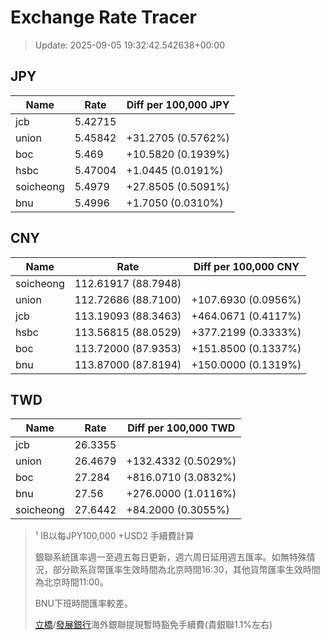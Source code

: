 # Exchange Rate Tracer

> Update: 2025-09-05 19:32:42.542638+00:00

## JPY

| Name      |    Rate | Diff per 100,000 JPY   |
|-----------|---------|------------------------|
| jcb       | 5.42715 |                        |
| union     | 5.45842 | +31.2705 (0.5762%)     |
| boc       | 5.469   | +10.5820 (0.1939%)     |
| hsbc      | 5.47004 | +1.0445 (0.0191%)      |
| soicheong | 5.4979  | +27.8505 (0.5091%)     |
| bnu       | 5.4996  | +1.7050 (0.0310%)      |

## CNY

| Name      | Rate                | Diff per 100,000 CNY   |
|-----------|---------------------|------------------------|
| soicheong | 112.61917	(88.7948) |                        |
| union     | 112.72686	(88.7100) | +107.6930 (0.0956%)    |
| jcb       | 113.19093	(88.3463) | +464.0671 (0.4117%)    |
| hsbc      | 113.56815	(88.0529) | +377.2199 (0.3333%)    |
| boc       | 113.72000	(87.9353) | +151.8500 (0.1337%)    |
| bnu       | 113.87000	(87.8194) | +150.0000 (0.1319%)    |

## TWD

| Name      |    Rate | Diff per 100,000 TWD   |
|-----------|---------|------------------------|
| jcb       | 26.3355 |                        |
| union     | 26.4679 | +132.4332 (0.5029%)    |
| boc       | 27.284  | +816.0710 (3.0832%)    |
| bnu       | 27.56   | +276.0000 (1.0116%)    |
| soicheong | 27.6442 | +84.2000 (0.3055%)     |


> ¹ IB以每JPY100,000 +USD2 手續費計算
>
> 銀聯系統匯率週一至週五每日更新，週六周日延用週五匯率。如無特殊情況，部分歐系貨幣匯率生效時間為北京時間16:30，其他貨幣匯率生效時間為北京時間11:00。
>
> BNU下班時間匯率較差。
>
> [立橋](https://www.wlbank.com.mo/uploads/ueditor/file/20181211/1544536513900230.pdf)/[發展銀行](https://www.mdb.com.mo/Service_Charges_20230728.pdf)海外銀聯提現暫時豁免手續費(貴銀聯1.1%左右)

